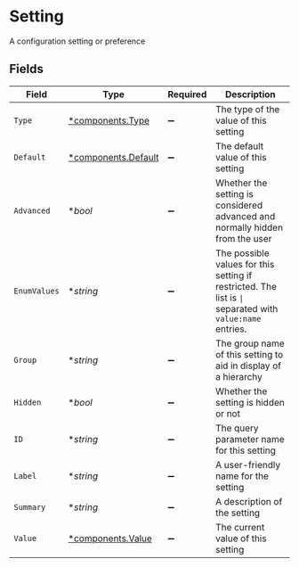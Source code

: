 # Setting

A configuration setting or preference


## Fields

| Field                                                                                                    | Type                                                                                                     | Required                                                                                                 | Description                                                                                              |
| -------------------------------------------------------------------------------------------------------- | -------------------------------------------------------------------------------------------------------- | -------------------------------------------------------------------------------------------------------- | -------------------------------------------------------------------------------------------------------- |
| `Type`                                                                                                   | [*components.Type](../../models/components/type.md)                                                      | :heavy_minus_sign:                                                                                       | The type of the value of this setting                                                                    |
| `Default`                                                                                                | [*components.Default](../../models/components/default.md)                                                | :heavy_minus_sign:                                                                                       | The default value of this setting                                                                        |
| `Advanced`                                                                                               | **bool*                                                                                                  | :heavy_minus_sign:                                                                                       | Whether the setting is considered advanced and normally hidden from the user                             |
| `EnumValues`                                                                                             | **string*                                                                                                | :heavy_minus_sign:                                                                                       | The possible values for this setting if restricted. The list is `\|` separated with `value:name` entries. |
| `Group`                                                                                                  | **string*                                                                                                | :heavy_minus_sign:                                                                                       | The group name of this setting to aid in display of a hierarchy                                          |
| `Hidden`                                                                                                 | **bool*                                                                                                  | :heavy_minus_sign:                                                                                       | Whether the setting is hidden or not                                                                     |
| `ID`                                                                                                     | **string*                                                                                                | :heavy_minus_sign:                                                                                       | The query parameter name for this setting                                                                |
| `Label`                                                                                                  | **string*                                                                                                | :heavy_minus_sign:                                                                                       | A user-friendly name for the setting                                                                     |
| `Summary`                                                                                                | **string*                                                                                                | :heavy_minus_sign:                                                                                       | A description of the setting                                                                             |
| `Value`                                                                                                  | [*components.Value](../../models/components/value.md)                                                    | :heavy_minus_sign:                                                                                       | The current value of this setting                                                                        |